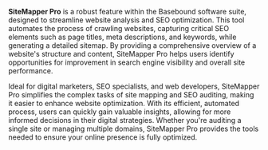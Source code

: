 **SiteMapper Pro** is a robust feature within the Basebound software suite, designed to streamline website analysis and SEO optimization. This tool automates the process of crawling websites, capturing critical SEO elements such as page titles, meta descriptions, and keywords, while generating a detailed sitemap. By providing a comprehensive overview of a website's structure and content, SiteMapper Pro helps users identify opportunities for improvement in search engine visibility and overall site performance. 

Ideal for digital marketers, SEO specialists, and web developers, SiteMapper Pro simplifies the complex tasks of site mapping and SEO auditing, making it easier to enhance website optimization. With its efficient, automated process, users can quickly gain valuable insights, allowing for more informed decisions in their digital strategies. Whether you're auditing a single site or managing multiple domains, SiteMapper Pro provides the tools needed to ensure your online presence is fully optimized.
